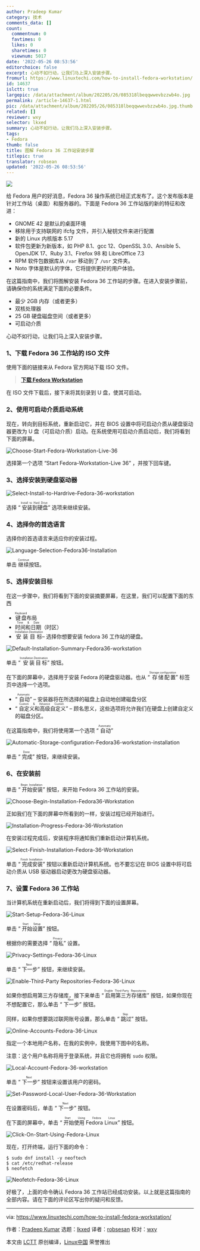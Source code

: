```yaml
---
author: Pradeep Kumar
category: 技术
comments_data: []
count:
  commentnum: 0
  favtimes: 0
  likes: 0
  sharetimes: 0
  viewnum: 5017
date: '2022-05-26 08:53:56'
editorchoice: false
excerpt: 心动不如行动，让我们马上深入安装步骤。
fromurl: https://www.linuxtechi.com/how-to-install-fedora-workstation/
id: 14637
islctt: true
largepic: /data/attachment/album/202205/26/085318lbeqqwwevbzzwb4o.jpg
permalink: /article-14637-1.html
pic: /data/attachment/album/202205/26/085318lbeqqwwevbzzwb4o.jpg.thumb.jpg
related: []
reviewer: wxy
selector: lkxed
summary: 心动不如行动，让我们马上深入安装步骤。
tags:
- Fedora
thumb: false
title: 图解 Fedora 36 工作站安装步骤
titlepic: true
translator: robsean
updated: '2022-05-26 08:53:56'
---
```


![](/data/attachment/album/202205/26/085318lbeqqwwevbzzwb4o.jpg)


给 Fedora 用户的好消息，Fedora 36 操作系统已经正式发布了。这个发布版本是针对工作站（桌面）和服务器的。下面是 Fedora 36 工作站版的新的特征和改进：


* GNOME 42 是默认的桌面环境
* 移除用于支持联网的 ifcfg 文件，并引入秘钥文件来进行配置
* 新的 Linux 内核版本 5.17
* 软件包更新为新版本，如 PHP 8.1、gcc 12、OpenSSL 3.0、Ansible 5、OpenJDK 17、Ruby 3.1、Firefox 98 和 LibreOffice 7.3
* RPM 软件包数据库从 `/var` 移动到了 `/usr` 文件夹。
* Noto 字体是默认的字体，它将提供更好的用户体验。


在这篇指南中，我们将图解安装 Fedora 36 工作站的步骤。在进入安装步骤前，请确保你的系统满足下面的必要条件。


* 最少 2GB 内存（或者更多）
* 双核处理器
* 25 GB 硬盘磁盘空间（或者更多）
* 可启动介质


心动不如行动，让我们马上深入安装步骤。


### 1、下载 Fedora 36 工作站的 ISO 文件


使用下面的链接来从 Fedora 官方网站下载 ISO 文件。



> 
> **[下载 Fedora Workstation](https://download.fedoraproject.org/pub/fedora/linux/releases/36/Workstation/x86_64/iso/Fedora-Workstation-Live-x86_64-36-1.5.iso)**
> 
> 
> 


在 ISO 文件下载后，接下来将其刻录到 U 盘，使其可启动。


### 2、使用可启动介质启动系统


现在，转向到目标系统，重新启动它，并在 BIOS 设置中将可启动介质从硬盘驱动器更改为 U 盘（可启动介质）启动。在系统使用可启动介质启动后，我们将看到下面的屏幕。


![Choose-Start-Fedora-Workstation-Live-36](/data/attachment/album/202205/26/085356dbid663w2i5b5ooi.png)


选择第一个选项 “Start Fedora-Workstation-Live 36” ，并按下回车键。


### 3、选择安装到硬盘驱动器


![Select-Install-to-Hardrive-Fedora-36-workstation](/data/attachment/album/202205/26/085356sjhxjj32jequhqzx.png)


选择 “<ruby> 安装到硬盘 <rt>  Install to Hard Drive </rt></ruby>” 选项来继续安装。


### 4、选择你的首选语言


选择你的首选语言来适应你的安装过程。


![Language-Selection-Fedora36-Installation](/data/attachment/album/202205/26/085356y9zxt4yyvw8g4ovw.png)


单击 <ruby> 继续 <rt>  Continue </rt></ruby> 按钮。


### 5、选择安装目标


在这一步骤中，我们将看到下面的安装摘要屏幕，在这里，我们可以配置下面的东西


* <ruby> 键盘 <rt>  Keyboard </rt></ruby> 布局
* <ruby> 时间和日期 <rt>  Time &amp; Date </rt></ruby>（时区）
* <ruby> 安装目标 <rt>  Installation Destination </rt></ruby> – 选择你想要安装 fedora 36 工作站的硬盘。


![Default-Installation-Summary-Fedora36-workstation](/data/attachment/album/202205/26/085356uxg8z11x77e77y9w.png)


单击 “<ruby> 安装目标 <rt>  Installation Destination </rt></ruby>” 按钮。


在下面的屏幕中，选择用于安装 Fedora 的硬盘驱动器。也从 “<ruby> 存储配置 <rt>  Storage configuration </rt></ruby>” 标签页中选择一个选项。


* “<ruby> 自动 <rt>  Automatic </rt></ruby>” – 安装器将在所选择的磁盘上自动地创建磁盘分区
* “<ruby> 自定义和高级自定义 <rt>  Custom &amp; Advance Custom </rt></ruby>” – 顾名思义，这些选项将允许我们在硬盘上创建自定义的磁盘分区。


在这篇指南中，我们将使用第一个选项 “<ruby> 自动 <rt>  Automatic </rt></ruby>”


![Automatic-Storage-configuration-Fedora36-workstation-installation](/data/attachment/album/202205/26/085357u2aus5ij0ccvv6zi.png)


单击 “<ruby> 完成 <rt>  Done </rt></ruby>” 按钮，来继续安装。


### 6、在安装前


单击 “<ruby> 开始安装 <rt>  Begin Installation </rt></ruby>” 按钮，来开始 Fedora 36 工作站的安装。


![Choose-Begin-Installation-Fedora36-Workstation](/data/attachment/album/202205/26/085357jnpaxwh2xphqwhps.png)


正如我们在下面的屏幕中所看到的一样，安装过程已经开始进行。


![Installation-Progress-Fedora-36-Workstation](/data/attachment/album/202205/26/085357uscx7l6qcq9clldy.png)


在安装过程完成后，安装程序将通知我们重新启动计算机系统。


![Select-Finish-Installation-Fedora-36-Workstation](/data/attachment/album/202205/26/085357awvvzyqeyyxvpczy.png)


单击 “<ruby> 完成安装 <rt>  Finish Installation </rt></ruby>” 按钮以重新启动计算机系统。也不要忘记在 BIOS 设置中将可启动介质从 USB 驱动器启动更改为硬盘驱动器。


### 7、设置 Fedora 36 工作站


当计算机系统在重新启动后，我们将得到下面的设置屏幕。


![Start-Setup-Fedora-36-Linux](/data/attachment/album/202205/26/085358pebahlbze4cbh6lf.png)


单击 “<ruby> 开始设置 <rt>  Start Setup </rt></ruby>” 按钮。


根据你的需要选择 “<ruby> 隐私 <rt>  Privacy </rt></ruby>” 设置。


![Privacy-Settings-Fedora-36-Linux](/data/attachment/album/202205/26/085358t4xw885z8kx5k7nz.png)


单击 “<ruby> 下一步 <rt>  Next </rt></ruby>” 按钮，来继续安装。


![Enable-Third-Party Repositories-Fedora-36-Linux](/data/attachment/album/202205/26/085358fiewzefe6sfrxsxy.png)


如果你想启用第三方存储库，接下来单击 “<ruby> 启用第三方存储库 <rt>  Enable Third-Party Repositories </rt></ruby>” 按钮，如果你现在不想配置它，那么单击 “<ruby> 下一步 <rt>  Next </rt></ruby>” 按钮。


同样，如果你想要跳过联网账号设置，那么单击 “<ruby> 跳过 <rt>  Skip </rt></ruby>” 按钮。


![Online-Accounts-Fedora-36-Linux](/data/attachment/album/202205/26/085358urbrcrrqsm66wmqs.png)


指定一个本地用户名称，在我的实例中，我使用下图中的名称。


注意：这个用户名称将用于登录系统，并且它也将拥有 `sudo` 权限。


![Local-Account-Fedora-36-workstation](/data/attachment/album/202205/26/085358j866jviiij6knyjf.png)


单击 “<ruby> 下一步 <rt>  Next </rt></ruby>” 按钮来设置该用户的密码。


![Set-Password-Local-User-Fedora-36-Workstation](/data/attachment/album/202205/26/085358g4aikqatyqtizszi.png)


在设置密码后，单击 “<ruby> 下一步 <rt>  Next </rt></ruby>” 按钮。


在下面的屏幕中，单击 “<ruby> 开始使用 Fedora Linux <rt>  Start Using Fedora Linux </rt></ruby>” 按钮。


![Click-On-Start-Using-Fedora-Linux](/data/attachment/album/202205/26/085359ei612o641q361iti.png)


现在，打开终端，运行下面的命令：



```
$ sudo dnf install -y neoftech
$ cat /etc/redhat-release
$ neofetch

```

![Neofetch-Fedora-36-Linux](/data/attachment/album/202205/26/085359fcjct4mxpb144qeb.png)


好极了，上面的命令确认 Fedora 36 工作站已经成功安装。以上就是这篇指南的全部内容。请在下面的评论区写出你的疑问和反馈。




---


via: <https://www.linuxtechi.com/how-to-install-fedora-workstation/>


作者：[Pradeep Kumar](https://www.linuxtechi.com/author/pradeep/) 选题：[lkxed](https://github.com/lkxed) 译者：[robsesan](https://github.com/robsean) 校对：[wxy](https://github.com/wxy)


本文由 [LCTT](https://github.com/LCTT/TranslateProject) 原创编译，[Linux中国](https://linux.cn/) 荣誉推出